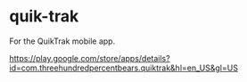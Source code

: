 # quik-trak
For the QuikTrak mobile app.

https://play.google.com/store/apps/details?id=com.threehundredpercentbears.quiktrak&hl=en_US&gl=US
